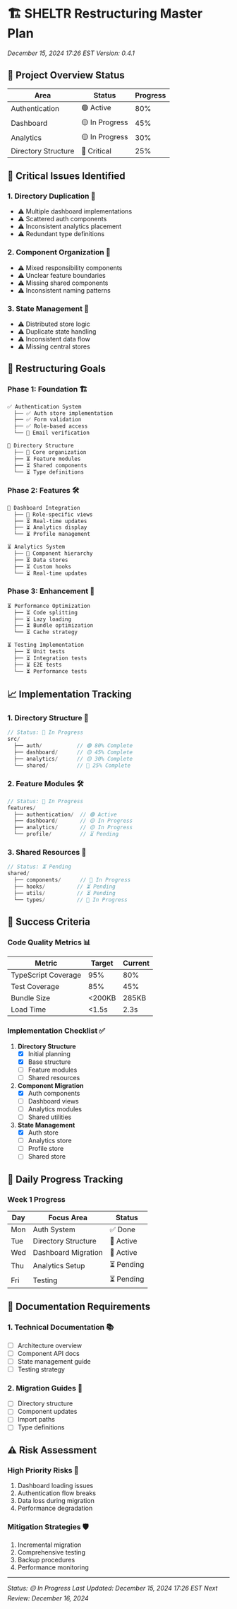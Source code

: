 # 🏗️ SHELTR Restructuring Master Plan
*December 15, 2024 17:26 EST*
*Version: 0.4.1*

## 🎯 Project Overview Status
| Area | Status | Progress |
|------|---------|----------|
| Authentication | 🟢 Active | 80% |
| Dashboard | 🟡 In Progress | 45% |
| Analytics | 🟡 In Progress | 30% |
| Directory Structure | 🔴 Critical | 25% |

## 🚨 Critical Issues Identified

### 1. Directory Duplication 🔄
- ⚠️ Multiple dashboard implementations
- ⚠️ Scattered auth components
- ⚠️ Inconsistent analytics placement
- ⚠️ Redundant type definitions

### 2. Component Organization 📁
- ⚠️ Mixed responsibility components
- ⚠️ Unclear feature boundaries
- ⚠️ Missing shared components
- ⚠️ Inconsistent naming patterns

### 3. State Management 🔄
- ⚠️ Distributed store logic
- ⚠️ Duplicate state handling
- ⚠️ Inconsistent data flow
- ⚠️ Missing central stores

## 🎯 Restructuring Goals

### Phase 1: Foundation 🏗️
```bash
✅ Authentication System
  ├── ✅ Auth store implementation
  ├── ✅ Form validation
  ├── ✅ Role-based access
  └── 🔄 Email verification

🔄 Directory Structure
  ├── 🔄 Core organization
  ├── ⏳ Feature modules
  ├── ⏳ Shared components
  └── ⏳ Type definitions
```

### Phase 2: Features 🛠️
```bash
🔄 Dashboard Integration
  ├── 🔄 Role-specific views
  ├── ⏳ Real-time updates
  ├── ⏳ Analytics display
  └── ⏳ Profile management

⏳ Analytics System
  ├── 🔄 Component hierarchy
  ├── ⏳ Data stores
  ├── ⏳ Custom hooks
  └── ⏳ Real-time updates
```

### Phase 3: Enhancement 🚀
```bash
⏳ Performance Optimization
  ├── ⏳ Code splitting
  ├── ⏳ Lazy loading
  ├── ⏳ Bundle optimization
  └── ⏳ Cache strategy

⏳ Testing Implementation
  ├── ⏳ Unit tests
  ├── ⏳ Integration tests
  ├── ⏳ E2E tests
  └── ⏳ Performance tests
```

## 📈 Implementation Tracking

### 1. Directory Structure 📁
```typescript
// Status: 🔄 In Progress
src/
  ├── auth/           // 🟢 80% Complete
  ├── dashboard/      // 🟡 45% Complete
  ├── analytics/      // 🟡 30% Complete
  └── shared/         // 🔴 25% Complete
```

### 2. Feature Modules 🛠️
```typescript
// Status: 🔄 In Progress
features/
  ├── authentication/  // 🟢 Active
  ├── dashboard/       // 🟡 In Progress
  ├── analytics/       // 🟡 In Progress
  └── profile/         // ⏳ Pending
```

### 3. Shared Resources 🔧
```typescript
// Status: ⏳ Pending
shared/
  ├── components/      // 🔄 In Progress
  ├── hooks/          // ⏳ Pending
  ├── utils/          // ⏳ Pending
  └── types/          // 🔄 In Progress
```

## 🎯 Success Criteria

### Code Quality Metrics 📊
| Metric | Target | Current |
|--------|---------|----------|
| TypeScript Coverage | 95% | 80% |
| Test Coverage | 85% | 45% |
| Bundle Size | <200KB | 285KB |
| Load Time | <1.5s | 2.3s |

### Implementation Checklist ✅
1. **Directory Structure**
   - [x] Initial planning
   - [x] Base structure
   - [ ] Feature modules
   - [ ] Shared resources

2. **Component Migration**
   - [x] Auth components
   - [ ] Dashboard views
   - [ ] Analytics modules
   - [ ] Shared utilities

3. **State Management**
   - [x] Auth store
   - [ ] Analytics store
   - [ ] Profile store
   - [ ] Shared store

## 🔄 Daily Progress Tracking

### Week 1 Progress
| Day | Focus Area | Status |
|-----|------------|---------|
| Mon | Auth System | ✅ Done |
| Tue | Directory Structure | 🔄 Active |
| Wed | Dashboard Migration | 🔄 Active |
| Thu | Analytics Setup | ⏳ Pending |
| Fri | Testing | ⏳ Pending |

## 📝 Documentation Requirements

### 1. Technical Documentation 📚
- [ ] Architecture overview
- [ ] Component API docs
- [ ] State management guide
- [ ] Testing strategy

### 2. Migration Guides 📖
- [ ] Directory structure
- [ ] Component updates
- [ ] Import paths
- [ ] Type definitions

## ⚠️ Risk Assessment

### High Priority Risks 🔴
1. Dashboard loading issues
2. Authentication flow breaks
3. Data loss during migration
4. Performance degradation

### Mitigation Strategies 🛡️
1. Incremental migration
2. Comprehensive testing
3. Backup procedures
4. Performance monitoring

---

*Status: 🟡 In Progress*
*Last Updated: December 15, 2024 17:26 EST*
*Next Review: December 16, 2024* 